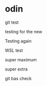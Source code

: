 # odin

git test

testing for the new

Testing again

WSL test

super maximum

super extra

git bas check